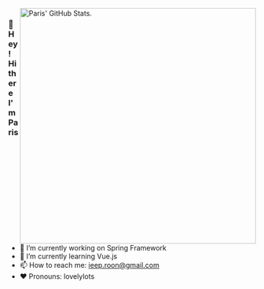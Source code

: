<a href="https://github.com/pulls?q=author%3Apeiong">
  <picture>
    <source media="(prefers-color-scheme: dark)" srcset="https://github-stats.liuli.lol/api?username=peiong&theme=react-dark&show_icons=true&include_all_commits=true&count_private=true">
    <img alt="Paris' GitHub Stats." align="right" width="480px" src="https://github-stats.liuli.lol/api?username=peiong&theme=react-dark&show_icons=true&include_all_commits=true&count_private=true">
  </picture>
</a>

### 👋 Hey! Hi there I'm Paris

- 🔭 I’m currently working on Spring Framework
- 🌱 I’m currently learning Vue.js
- 📫 How to reach me: ieep.roon@gmail.com
- ❤️ Pronouns: lovelylots

